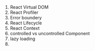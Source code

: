 
1. React Virtual DOM
2. React Profiler
3. Error boundery
4. React Lifecycle
5. React Context
6. controlled vs uncontrolled Component
7. lazy loading
8. 
